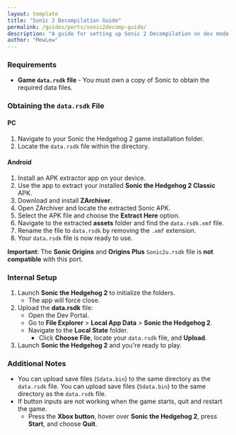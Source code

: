 ```yaml
---
layout: template
title: "Sonic 2 Decompilation Guide"
permalink: /guides/ports/sonic2decomp-guide/
description: "A guide for setting up Sonic 2 Decompilation on dev mode."
author: "MewLew"
---
```


### Requirements
- **Game `data.rsdk` file** - You must own a copy of Sonic to obtain the required data files.

### Obtaining the `data.rsdk` File  

#### PC
1. Navigate to your Sonic the Hedgehog 2 game installation folder.  
2. Locate the `data.rsdk` file within the directory.  

#### Android  
1. Install an APK extractor app on your device.  
2. Use the app to extract your installed **Sonic the Hedgehog 2 Classic** APK.  
3. Download and install **ZArchiver**.  
4. Open ZArchiver and locate the extracted Sonic APK.  
5. Select the APK file and choose the **Extract Here** option.  
6. Navigate to the extracted **assets** folder and find the `data.rsdk.xmf` file.  
7. Rename the file to `data.rsdk` by removing the `.xmf` extension.  
8. Your `data.rsdk` file is now ready to use.

**Important**: The **Sonic Origins** and **Origins Plus** `Sonic2u.rsdk` file is **not compatible** with this port.

### Internal Setup
1. Launch **Sonic the Hedgehog 2** to initialize the folders.
    - The app will force close. 
2. Upload the **data.rsdk** file:
   - Open the Dev Portal.
   - Go to **File Explorer** > **Local App Data** > **Sonic the Hedgehog 2**.
   - Navigate to the **Local State** folder.
      - Click **Choose File**, locate your `data.rsdk` file, and **Upload**.
3. Launch **Sonic the Hedgehog 2** and you're ready to play.

### Additional Notes  
- You can upload save files (`Sdata.bin`) to the same directory as the `data.rsdk` file.  You can upload save files (`Sdata.bin`) to the same directory as the `data.rsdk` file.  
- If button inputs are not working when the game starts, quit and restart the game.
   - Press the **Xbox button**, hover over **Sonic the Hedgehog 2**, press **Start**, and choose **Quit**.
